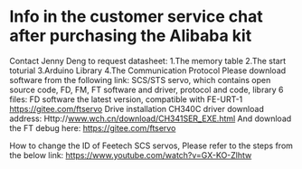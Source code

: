 # Info in the customer service chat after purchasing the Alibaba kit 

Contact Jenny Deng to request datasheet:
1.The memory table
2.The start toturial
3.Arduino Library
4.The Communication Protocol
Please download software from the following link:
SCS/STS servo, which contains open source code, FD, FM, FT software and driver, protocol and code, library 6 files:
FD software the latest version, compatible with FE-URT-1
https://gitee.com/ftservo
Drive installation
CH340C driver download address:
Http://www.wch.cn/download/CH341SER_EXE.html
And download the FT debug here:
https://gitee.com/ftservo

How to change the ID of Feetech SCS servos, Please refer to the steps from the below link:
https://www.youtube.com/watch?v=GX-KO-Zlhtw